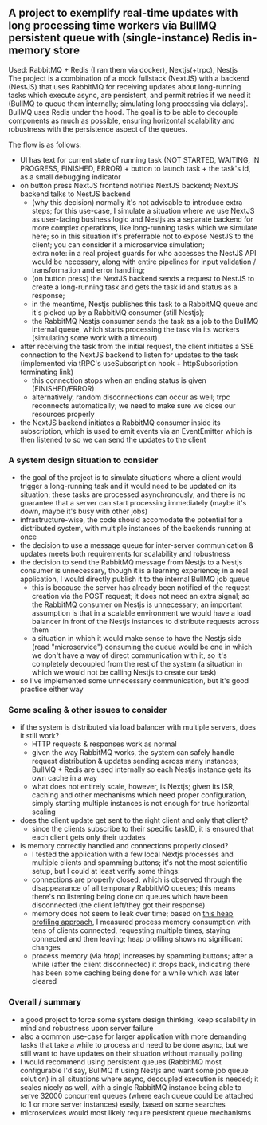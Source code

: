 ## A project to exemplify real-time updates with long processing time workers via BullMQ persistent queue with (single-instance) Redis in-memory store

Used: RabbitMQ + Redis (I ran them via docker), Nextjs(+trpc), Nestjs  
The project is a combination of a mock fullstack (NextJS) with a backend (NestJS) that uses RabbitMQ for receiving updates about long-running tasks which execute async, are persistent, and permit retries if we need it (BullMQ to queue them internally; simulating long processing via delays). BullMQ uses Redis under the hood. The goal is to be able to decouple components as much as possible, ensuring horizontal scalability and robustness with the persistence aspect of the queues.



The flow is as follows:
- UI has text for current state of running task (NOT STARTED, WAITING, IN PROGRESS, FINISHED, ERROR) + button to launch task + the task's id, as a small debugging indicator
- on button press NextJS frontend notifies NextJS backend; NextJS backend talks to NestJS backend  
  - (why this decision) normally it's not advisable to introduce extra steps; for this use-case, I simulate a situation where we use NextJS as user-facing business logic and Nestjs as a separate backend for more complex operations, like long-running tasks which we simulate here; so in this situation it's preferrable not to expose NestJS to the client; you can consider it a microservice simulation;  
extra note: in a real project guards for who accesses the NestJS API would be necessary, along with entire pipelines for input validation / transformation and error handling;  
  - (on button press) the NextJS backend sends a request to NestJS to create a long-running task and gets the task id and status as a response;
  - in the meantime, Nestjs publishes this task to a RabbitMQ queue and it's picked up by a RabbitMQ consumer (still Nestjs);
  - the RabbitMQ Nestjs consumer sends the task as a job to the BullMQ internal queue, which starts processing the task via its workers (simulating some work with a timeout)
- after receiving the task from the initial request, the client initiates a SSE connection to the NextJS backend to listen for updates to the task (implemented via tRPC's useSubscription hook + httpSubscription terminating link)
  - this connection stops when an ending status is given (FINISHED/ERROR)
  - alternatively, random disconnections can occur as well; trpc reconnects automatically; we need to make sure we close our resources properly
- the NextJS backend initiates a RabbitMQ consumer inside its subscription, which is used to emit events via an EventEmitter which is then listened to so we can send the updates to the client


### A system design situation to consider

- the goal of the project is to simulate situations where a client would trigger a long-running task and it would need to be updated on its situation; these tasks are processed asynchronously, and there is no guarantee that a server can start processing immediately (maybe it's down, maybe it's busy with other jobs)
- infrastructure-wise, the code should accomodate the potential for a distributed system, with multiple instances of the backends running at once
- the decision to use a message queue for inter-server communication & updates meets both requirements for scalability and robustness
- the decision to send the RabbitMQ message from Nestjs to a Nestjs consumer is unnecessary, though it is a learning experience; in a real application, I would directly publish it to the internal BullMQ job queue
  - this is because the server has already been notified of the request creation via the POST request; it does not need an extra signal; so the RabbitMQ consumer on Nestjs is unnecessary; an important assumption is that in a scalable environment we would have a load balancer in front of the Nestjs instances to distribute requests across them
  - a situation in which it would make sense to have the Nestjs side (read "microservice") consuming the queue would be one in which we don't have a way of direct communication with it, so it's completely decoupled from the rest of the system (a situation in which we would not be calling Nestjs to create our task)
- so I've implemented some unnecessary communication, but it's good practice either way

### Some scaling & other issues to consider  

- if the system is distributed via load balancer with multiple servers, does it still work?
  - HTTP requests & responses work as normal
  - given the way RabbitMQ works, the system can safely handle request distribution & updates sending across many instances; BullMQ + Redis are used internally so each Nestjs instance gets its own cache in a way
  - what does not entirely scale, however, is Nextjs; given its ISR, caching and other mechanisms which need proper configuration, simply starting multiple instances is not enough for true horizontal scaling
- does the client update get sent to the right client and only that client?
  - since the clients subscribe to their specific taskID, it is ensured that each client gets only their updates
- is memory correctly handled and connections properly closed?
  - I tested the application with a few local Nextjs processes and multiple clients and spamming buttons; it's not the most scientific setup, but I could at least verify some things:
  - connections are properly closed, which is observed through the disappearance of all temporary RabbitMQ queues; this means there's no listening being done on queues which have been disconnected (the client left/they got their response)
  - memory does not seem to leak over time; based on [this heap profiling approach](https://msmechatronics.medium.com/nextjs-performance-mysteries-unmasking-memory-leaks-3696cf22564b), I measured process memory consumption with tens of clients connected, requesting multiple times, staying connected and then leaving; heap profiling shows no significant changes
  - process memory (via _htop_) increases by spamming buttons; after a while (after the client disconnected) it drops back, indicating there has been some caching being done for a while which was later cleared
 
### Overall / summary

- a good project to force some system design thinking, keep scalability in mind and robustness upon server failure
- also a common use-case for larger application with more demanding tasks that take a while to process and need to be done async, but we still want to have updates on their situation without manually polling
- I would recommend using persistent queues (RabbitMQ most configurable I'd say, BullMQ if using Nestjs and want some job queue solution) in all situations where async, decoupled execution is needed; it scales nicely as well, with a single RabbitMQ instance being able to serve 32000 concurrent queues (where each queue could be attached to 1 or more server instances) easily, based on some searches
- microservices would most likely require persistent queue mechanisms

